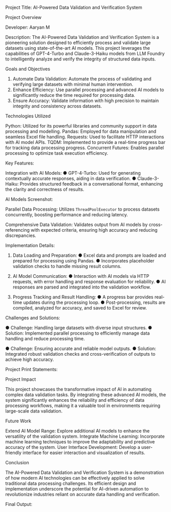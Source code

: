 Project Title: AI-Powered Data Validation and Verification System


Project Overview

Developer: Aaryan M 

Description: The AI-Powered Data Validation and Verification System is a pioneering solution designed to efficiently process and validate large datasets using state-of-the-art AI models. This project leverages the capabilities of GPT-4-Turbo and Claude-3-Haiku models from LLM Foundry to intelligently analyze and verify the integrity of structured data inputs.

Goals and Objectives

1.	Automate Data Validation: Automate the process of validating and verifying large datasets with minimal human intervention.
2.	Enhance Efficiency: Use parallel processing and advanced AI models to significantly reduce the time required for processing data.
3.	Ensure Accuracy: Validate information with high precision to maintain integrity and consistency across datasets.

Technologies Utilized

Python: Utilized for its powerful libraries and community support in data processing and modelling.
Pandas: Employed for data manipulation and seamless Excel file handling.
Requests: Used to facilitate HTTP interactions with AI model APIs.
TQDM: Implemented to provide a real-time progress bar for tracking data processing progress.
Concurrent Futures: Enables parallel processing to optimize task execution efficiency.

 Key Features:

Integration with AI Models:
●	GPT-4-Turbo: Used for generating contextually accurate responses, aiding in data verification.
●	Claude-3-Haiku: Provides structured feedback in a conversational format, enhancing the clarity and correctness of results.

AI Models Screenshot:
 

Parallel Data Processing:
Utilizes `ThreadPoolExecutor` to process datasets concurrently, boosting performance and reducing latency.

Comprehensive Data Validation:
Validates output from AI models by cross-referencing with expected criteria, ensuring high accuracy and reducing discrepancies.





 Implementation Details:

1. Data Loading and Preparation:
●	Excel data and prompts are loaded and prepared for processing using Pandas.
●	Incorporates placeholder validation checks to handle missing result columns.

2. AI Model Communication:
●	Interaction with AI models via HTTP requests, with error handling and response evaluation for reliability.
●	AI responses are parsed and integrated into the validation workflow.



3. Progress Tracking and Result Handling:
●	A progress bar provides real-time updates during the processing loop.
●	Post-processing, results are compiled, analyzed for accuracy, and saved to Excel for review.

 Challenges and Solutions:

●	Challenge: Handling large datasets with diverse input structures.
●	Solution: Implemented parallel processing to efficiently manage data handling and reduce processing time.
  
●	Challenge: Ensuring accurate and reliable model outputs.
●	Solution: Integrated robust validation checks and cross-verification of outputs to achieve high accuracy.

Project Print Statements:

 

Project Impact

This project showcases the transformative impact of AI in automating complex data validation tasks. By integrating these advanced AI models, the system significantly enhances the reliability and efficiency of data processing workflows, making it a valuable tool in environments requiring large-scale data validation.

 Future Work

Extend AI Model Range: Explore additional AI models to enhance the versatility of the validation system.
Integrate Machine Learning: Incorporate machine learning techniques to improve the adaptability and predictive accuracy of the system.
User Interface Development: Develop a user-friendly interface for easier interaction and visualization of results.



 Conclusion

The AI-Powered Data Validation and Verification System is a demonstration of how modern AI technologies can be effectively applied to solve traditional data processing challenges. Its efficient design and implementation underscore the potential for AI-driven automation to revolutionize industries reliant on accurate data handling and verification.

Final Output:
 

 
